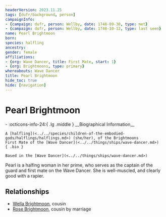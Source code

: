 ```yaml
---
headerVersion: 2023.11.25
tags: [dufr/background, person]
campaignInfo:
- {campaign: dufr, person: Wellby, date: 1748-09-30, type: met}
- {campaign: dufr, person: Wellby, date: 1748-10-12, type: last seen}
name: Pearl Brightmoon
born:
species: halfling
ancestry:
gender: female
affiliations:
- {org: Wave Dancer, title: First Mate, start: 1}
- {org: Brightmoons, type: primary}
whereabouts: Wave Dancer
title: Pearl Brightmoon
hide_toc: true
hide: [navigation]
---
```

# Pearl Brightmoon
<div class="grid cards ext-narrow-margin ext-one-column" markdown>
- :octicons-info-24:{ .lg .middle } __Biographical Information__

    A [halfling](<../../species/children-of-the-embodied-gods/halflings/halflings.md>) (she/her), of the Brightmoons  
    First Mate of the [Wave Dancer](<../../things/ships/wave-dancer.md>)  
    { .bio }

    Based in the [Wave Dancer](<../../things/ships/wave-dancer.md>)
</div>




Pearl is a halfing woman in her prime, who serves as the captain of the guard and first mate on the Wave Dancer. She is well-muscled, and clearly good with a rapier. 
## Relationships
- [Wella Brightmoon](<./wella-brightmoon.md>), cousin
- [Rose Brightmoon](<./rose-brightmoon.md>), cousin by marriage
